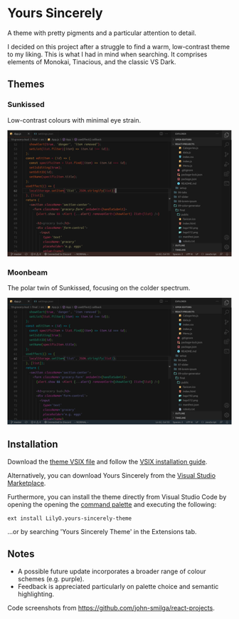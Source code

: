 # Yours Sincerely
A theme with pretty pigments and a particular attention to detail.

I decided on this project after a struggle to find a warm, low-contrast theme to my liking. This is what I had in mind when searching. It comprises elements of Monokai, Tinacious, and the classic VS Dark.

## Themes

### Sunkissed

Low-contrast colours with minimal eye strain.

![](images/sunkissed-ss.png)

### Moonbeam

The polar twin of Sunkissed, focusing on the colder spectrum.

![](images/moonbeam-ss.png)

## Installation

Download the [theme VSIX file](https://github.com/LilyAsFlora/Yours-Sincerely/blob/master/yours-sincerely-theme-0.0.1.vsix) and follow the [VSIX installation guide](https://code.visualstudio.com/docs/editor/extension-marketplace#_install-from-a-vsix).

Alternatively, you can download Yours Sincerely from the [Visual Studio Marketplace](https://marketplace.visualstudio.com/items?itemName=LilyO.yours-sincerely-theme).

Furthermore, you can install the theme directly from Visual Studio Code by opening the opening the [command palette](https://code.visualstudio.com/docs/getstarted/userinterface#_command-palette) and executing the following:
```
ext install LilyO.yours-sincerely-theme
```

...or by searching 'Yours Sincerely Theme' in the Extensions tab.

## Notes
- A possible future update incorporates a broader range of colour schemes (e.g. purple).
- Feedback is appreciated particularly on palette choice and semantic highlighting.

Code screenshots from https://github.com/john-smilga/react-projects.
